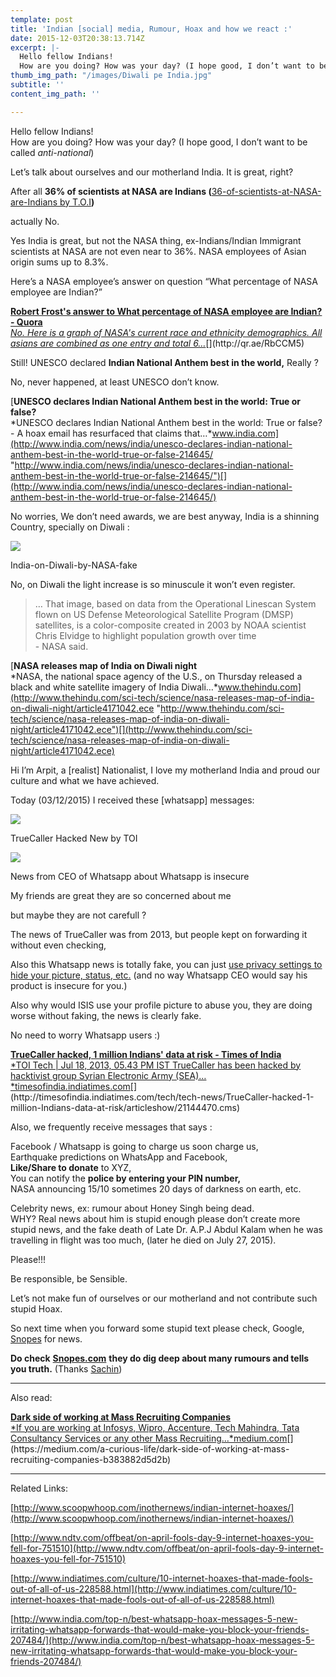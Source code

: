 ```yaml
---
template: post
title: 'Indian [social] media, Rumour, Hoax and how we react :'
date: 2015-12-03T20:38:13.714Z
excerpt: |-
  Hello fellow Indians!
  How are you doing? How was your day? (I hope good, I don’t want to be called anti-national)
thumb_img_path: "/images/Diwali pe India.jpg"
subtitle: ''
content_img_path: ''

---
```

Hello fellow Indians!  
How are you doing? How was your day? (I hope good, I don’t want to be called *anti-national*)

Let’s talk about ourselves and our motherland India. It is great, right?

After all **36% of scientists at NASA are Indians (**[36-of-scientists-at-NASA-are-Indians by T.O.I](http://timesofindia.indiatimes.com/india/36-of-scientists-at-NASA-are-Indians-Govt-survey/articleshow/2853178.cms)**)**

actually No.

Yes India is great, but not the NASA thing, ex-Indians/Indian Immigrant scientists at NASA are not even near to 36%. NASA employees of Asian origin sums up to 8.3%.

Here’s a NASA employee’s answer on question “What percentage of NASA employee are Indian?”

[**Robert Frost's answer to What percentage of NASA employee are Indian? - Quora**  
*No. Here is a graph of NASA's current race and ethnicity demographics. All asians are combined as one entry and total 6…*](http://qr.ae/RbCCM5 "http://qr.ae/RbCCM5")[](http://qr.ae/RbCCM5)

Still! UNESCO declared **Indian National Anthem best in the world,** Really ?

No, never happened, at least UNESCO don’t know.

[**UNESCO declares Indian National Anthem best in the world: True or false?**  
*UNESCO declares Indian National Anthem best in the world: True or false? - A hoax email has resurfaced that claims that…*www.india.com](http://www.india.com/news/india/unesco-declares-indian-national-anthem-best-in-the-world-true-or-false-214645/ "http://www.india.com/news/india/unesco-declares-indian-national-anthem-best-in-the-world-true-or-false-214645/")[](http://www.india.com/news/india/unesco-declares-indian-national-anthem-best-in-the-world-true-or-false-214645/)

No worries, We don’t need awards, we are best anyway, India is a shinning Country, specially on Diwali :

![](/images/Indian--social--media--Rumour--Hoax-and-how-we-react/1*p0hWDW5eAb7s_6WA8FV7ig.png)

<figcaption>India-on-Diwali-by-NASA-fake</figcaption>

No, on Diwali the light increase is so minuscule it won’t even register.

> … That image, based on data from the Operational Linescan System flown on US Defense Meteorological Satellite Program (DMSP) satellites, is a color-composite created in 2003 by NOAA scientist Chris Elvidge to highlight population growth over time  
> \- NASA said.

[**NASA releases map of India on Diwali night**  
*NASA, the national space agency of the U.S., on Thursday released a black and white satellite imagery of India Diwali…*www.thehindu.com](http://www.thehindu.com/sci-tech/science/nasa-releases-map-of-india-on-diwali-night/article4171042.ece "http://www.thehindu.com/sci-tech/science/nasa-releases-map-of-india-on-diwali-night/article4171042.ece")[](http://www.thehindu.com/sci-tech/science/nasa-releases-map-of-india-on-diwali-night/article4171042.ece)

Hi I’m Arpit, a \[realist\] Nationalist, I love my motherland India and proud our culture and what we have achieved.

Today (03/12/2015) I received these \[whatsapp\] messages:

![](/images/Indian--social--media--Rumour--Hoax-and-how-we-react/1*eAVos_-04817oyxi5HUVKw.png)

<figcaption>TrueCaller Hacked New by&nbsp;TOI</figcaption>

![](/images/Indian--social--media--Rumour--Hoax-and-how-we-react/1*bDbnc4p65nWTTTq6ADWYwA.png)

<figcaption>News from CEO of Whatsapp about Whatsapp is&nbsp;insecure</figcaption>

My friends are great they are so concerned about me

but maybe they are not carefull ?

The news of TrueCaller was from 2013, but people kept on forwarding it without even checking,

Also this Whatsapp news is totally fake, you can just [use privacy settings to hide your picture, status, etc.](https://www.whatsapp.com/faq/en/bb/25747079) (and no way Whatsapp CEO would say his product is insecure for you.)

Also why would ISIS use your profile picture to abuse you, they are doing worse without faking, the news is clearly fake.

No need to worry Whatsapp users :)

[**TrueCaller hacked, 1 million Indians' data at risk - Times of India**  
*TOI Tech | Jul 18, 2013, 05.43 PM IST TrueCaller has been hacked by hacktivist group Syrian Electronic Army (SEA)…*timesofindia.indiatimes.com](http://timesofindia.indiatimes.com/tech/tech-news/TrueCaller-hacked-1-million-Indians-data-at-risk/articleshow/21144470.cms "http://timesofindia.indiatimes.com/tech/tech-news/TrueCaller-hacked-1-million-Indians-data-at-risk/articleshow/21144470.cms")[](http://timesofindia.indiatimes.com/tech/tech-news/TrueCaller-hacked-1-million-Indians-data-at-risk/articleshow/21144470.cms)

Also, we frequently receive messages that says :

Facebook / Whatsapp is going to charge us soon charge us,  
Earthquake predictions on WhatsApp and Facebook,  
**Like/Share to donate** to XYZ,  
You can notify the **police by entering your PIN number,**  
NASA announcing 15/10 sometimes 20 days of darkness on earth, etc.

Celebrity news, ex: rumour about Honey Singh being dead.  
WHY? Real news about him is stupid enough please don’t create more stupid news, and the fake death of Late Dr. A.P.J Abdul Kalam when he was travelling in flight was too much, (later he died on July 27, 2015).

Please!!!

Be responsible, be Sensible.

Let’s not make fun of ourselves or our motherland and not contribute such stupid Hoax.

So next time when you forward some stupid text please check, Google, [Snopes](http://www.snopes.com/) for news.

**Do check** [**Snopes.com**](http://www.snopes.com/) **they do dig deep about many rumours and tells you truth.** (Thanks [Sachin](https://medium.com/u/bc44231f250d))

* * *

Also read:

[**Dark side of working at Mass Recruiting Companies**  
*If you are working at Infosys, Wipro, Accenture, Tech Mahindra, Tata Consultancy Services or any other Mass Recruiting…*medium.com](https://medium.com/a-curious-life/dark-side-of-working-at-mass-recruiting-companies-b383882d5d2b "https://medium.com/a-curious-life/dark-side-of-working-at-mass-recruiting-companies-b383882d5d2b")[](https://medium.com/a-curious-life/dark-side-of-working-at-mass-recruiting-companies-b383882d5d2b)

* * *

Related Links:

[http://www.scoopwhoop.com/inothernews/indian-internet-hoaxes/](http://www.scoopwhoop.com/inothernews/indian-internet-hoaxes/)

[http://www.ndtv.com/offbeat/on-april-fools-day-9-internet-hoaxes-you-fell-for-751510](http://www.ndtv.com/offbeat/on-april-fools-day-9-internet-hoaxes-you-fell-for-751510)

[http://www.indiatimes.com/culture/10-internet-hoaxes-that-made-fools-out-of-all-of-us-228588.html](http://www.indiatimes.com/culture/10-internet-hoaxes-that-made-fools-out-of-all-of-us-228588.html)

[http://www.india.com/top-n/best-whatsapp-hoax-messages-5-new-irritating-whatsapp-forwards-that-would-make-you-block-your-friends-207484/](http://www.india.com/top-n/best-whatsapp-hoax-messages-5-new-irritating-whatsapp-forwards-that-would-make-you-block-your-friends-207484/)